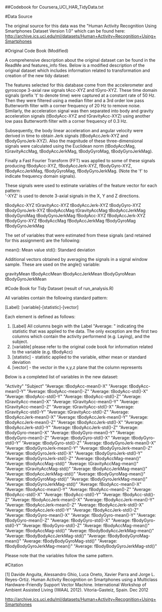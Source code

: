 ##Codebook for Coursera_UCI_HAR_TidyData.txt

#Data Source

The original source for this data was the "Human Activity Recognition Using Smartphones Dataset Version 1.0" which can be found here: http://archive.ics.uci.edu/ml/datasets/Human+Activity+Recognition+Using+Smartphones

#Original Code Book (Modified)

A comprehensive description about the original dataset can be found in the ReadMe and features_info files. Below is a modified description of the original dataset which includes information related to transformation and creation of the new tidy dataset:

The features selected for this database come from the accelerometer and gyroscope 3-axial raw signals tAcc-XYZ and tGyro-XYZ. These time domain signals (prefix 't' to denote time) were captured at a constant rate of 50 Hz. Then they were filtered using a median filter and a 3rd order low pass Butterworth filter with a corner frequency of 20 Hz to remove noise. Similarly, the acceleration signal was then separated into body and gravity acceleration signals (tBodyAcc-XYZ and tGravityAcc-XYZ) using another low pass Butterworth filter with a corner frequency of 0.3 Hz. 

Subsequently, the body linear acceleration and angular velocity were derived in time to obtain Jerk signals (tBodyAccJerk-XYZ and tBodyGyroJerk-XYZ). Also the magnitude of these three-dimensional signals were calculated using the Euclidean norm (tBodyAccMag, tGravityAccMag, tBodyAccJerkMag, tBodyGyroMag, tBodyGyroJerkMag). 

Finally a Fast Fourier Transform (FFT) was applied to some of these signals producing fBodyAcc-XYZ, fBodyAccJerk-XYZ, fBodyGyro-XYZ, fBodyAccJerkMag, fBodyGyroMag, fBodyGyroJerkMag. (Note the 'f' to indicate frequency domain signals). 

These signals were used to estimate variables of the feature vector for each pattern:  
'-XYZ' is used to denote 3-axial signals in the X, Y and Z directions.

tBodyAcc-XYZ
tGravityAcc-XYZ
tBodyAccJerk-XYZ
tBodyGyro-XYZ
tBodyGyroJerk-XYZ
tBodyAccMag
tGravityAccMag
tBodyAccJerkMag
tBodyGyroMag
tBodyGyroJerkMag
fBodyAcc-XYZ
fBodyAccJerk-XYZ
fBodyGyro-XYZ
fBodyAccMag
fBodyAccJerkMag
fBodyGyroMag
fBodyGyroJerkMag

The set of variables that were estimated from these signals (and retained for this assignment) are the following:

mean(): Mean value
std(): Standard deviation

Additional vectors obtained by averaging the signals in a signal window sample. These are used on the angle() variable:

gravityMean
tBodyAccMean
tBodyAccJerkMean
tBodyGyroMean
tBodyGyroJerkMean

#Code Book for Tidy Dataset (result of run_analysis.R)

All variables contain the following standard pattern:

[Label]: [variable]-[statistic]-[vector] <br>

Each element is defined as follows:

1) [Label] All columns begin with the Label "Average: " indicating the statistic that was applied to the data. The only exception are the first two columns which contain the activity performend (e.g. Laying), and the subject.<br>
2) [variable] please refer to the original code book for information related to the variable (e.g. tBodyAcc) <br>
3) [statistic] - statistic applied to the variable, either mean or standard deviation <br>
4) [vector] - the vector in the x,y,z plane that the column represents <br>


Below is a completed list of variables in the new dataset:

"Activity" "Subject" "Average:  tBodyAcc-mean()-X" "Average:  tBodyAcc-mean()-Y" "Average:  tBodyAcc-mean()-Z" "Average:  tBodyAcc-std()-X" "Average:  tBodyAcc-std()-Y" "Average:  tBodyAcc-std()-Z" "Average:  tGravityAcc-mean()-X" "Average:  tGravityAcc-mean()-Y" "Average:  tGravityAcc-mean()-Z" "Average:  tGravityAcc-std()-X" "Average:  tGravityAcc-std()-Y" "Average:  tGravityAcc-std()-Z" "Average:  tBodyAccJerk-mean()-X" "Average:  tBodyAccJerk-mean()-Y" "Average:  tBodyAccJerk-mean()-Z" "Average:  tBodyAccJerk-std()-X" "Average:  tBodyAccJerk-std()-Y" "Average:  tBodyAccJerk-std()-Z" "Average:  tBodyGyro-mean()-X" "Average:  tBodyGyro-mean()-Y" "Average:  tBodyGyro-mean()-Z" "Average:  tBodyGyro-std()-X" "Average:  tBodyGyro-std()-Y" "Average:  tBodyGyro-std()-Z" "Average:  tBodyGyroJerk-mean()-X" "Average:  tBodyGyroJerk-mean()-Y" "Average:  tBodyGyroJerk-mean()-Z" "Average:  tBodyGyroJerk-std()-X" "Average:  tBodyGyroJerk-std()-Y" "Average:  tBodyGyroJerk-std()-Z" "Average:  tBodyAccMag-mean()" "Average:  tBodyAccMag-std()" "Average:  tGravityAccMag-mean()" "Average:  tGravityAccMag-std()" "Average:  tBodyAccJerkMag-mean()" "Average:  tBodyAccJerkMag-std()" "Average:  tBodyGyroMag-mean()" "Average:  tBodyGyroMag-std()" "Average:  tBodyGyroJerkMag-mean()" "Average:  tBodyGyroJerkMag-std()" "Average:  fBodyAcc-mean()-X" "Average:  fBodyAcc-mean()-Y" "Average:  fBodyAcc-mean()-Z" "Average:  fBodyAcc-std()-X" "Average:  fBodyAcc-std()-Y" "Average:  fBodyAcc-std()-Z" "Average:  fBodyAccJerk-mean()-X" "Average:  fBodyAccJerk-mean()-Y" "Average:  fBodyAccJerk-mean()-Z" "Average:  fBodyAccJerk-std()-X" "Average:  fBodyAccJerk-std()-Y" "Average:  fBodyAccJerk-std()-Z" "Average:  fBodyGyro-mean()-X" "Average:  fBodyGyro-mean()-Y" "Average:  fBodyGyro-mean()-Z" "Average:  fBodyGyro-std()-X" "Average:  fBodyGyro-std()-Y" "Average:  fBodyGyro-std()-Z" "Average:  fBodyAccMag-mean()" "Average:  fBodyAccMag-std()" "Average:  fBodyBodyAccJerkMag-mean()" "Average:  fBodyBodyAccJerkMag-std()" "Average:  fBodyBodyGyroMag-mean()" "Average:  fBodyBodyGyroMag-std()" "Average:  fBodyBodyGyroJerkMag-mean()" "Average:  fBodyBodyGyroJerkMag-std()"

Please note that the variables follow the same pattern. 



#Citation

[1] Davide Anguita, Alessandro Ghio, Luca Oneto, Xavier Parra and Jorge L. Reyes-Ortiz. Human Activity Recognition on Smartphones using a Multiclass Hardware-Friendly Support Vector Machine. International Workshop of Ambient Assisted Living (IWAAL 2012). Vitoria-Gasteiz, Spain. Dec 2012

http://archive.ics.uci.edu/ml/datasets/Human+Activity+Recognition+Using+Smartphones
